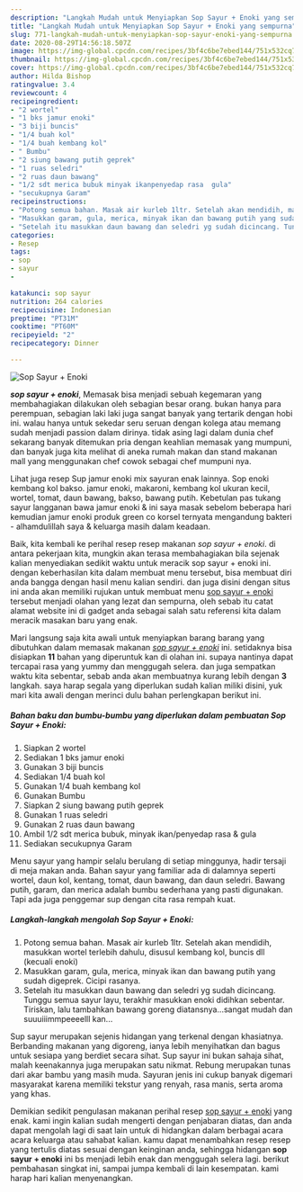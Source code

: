 ```yaml
---
description: "Langkah Mudah untuk Menyiapkan Sop Sayur + Enoki yang sempurna"
title: "Langkah Mudah untuk Menyiapkan Sop Sayur + Enoki yang sempurna"
slug: 771-langkah-mudah-untuk-menyiapkan-sop-sayur-enoki-yang-sempurna
date: 2020-08-29T14:56:18.507Z
image: https://img-global.cpcdn.com/recipes/3bf4c6be7ebed144/751x532cq70/sop-sayur-enoki-foto-resep-utama.jpg
thumbnail: https://img-global.cpcdn.com/recipes/3bf4c6be7ebed144/751x532cq70/sop-sayur-enoki-foto-resep-utama.jpg
cover: https://img-global.cpcdn.com/recipes/3bf4c6be7ebed144/751x532cq70/sop-sayur-enoki-foto-resep-utama.jpg
author: Hilda Bishop
ratingvalue: 3.4
reviewcount: 4
recipeingredient:
- "2 wortel"
- "1 bks jamur enoki"
- "3 biji buncis"
- "1/4 buah kol"
- "1/4 buah kembang kol"
- " Bumbu"
- "2 siung bawang putih geprek"
- "1 ruas seledri"
- "2 ruas daun bawang"
- "1/2 sdt merica bubuk minyak ikanpenyedap rasa  gula"
- "secukupnya Garam"
recipeinstructions:
- "Potong semua bahan. Masak air kurleb 1ltr. Setelah akan mendidih, masukkan wortel terlebih dahulu, disusul kembang kol, buncis dll (kecuali enoki)"
- "Masukkan garam, gula, merica, minyak ikan dan bawang putih yang sudah digeprek. Cicipi rasanya."
- "Setelah itu masukkan daun bawang dan seledri yg sudah dicincang. Tunggu semua sayur layu, terakhir masukkan enoki didihkan sebentar. Tiriskan, lalu tambahkan bawang goreng diatansnya...sangat mudah dan suuuiiimmpeeeelll kan..."
categories:
- Resep
tags:
- sop
- sayur
- 

katakunci: sop sayur  
nutrition: 264 calories
recipecuisine: Indonesian
preptime: "PT31M"
cooktime: "PT60M"
recipeyield: "2"
recipecategory: Dinner

---
```



![Sop Sayur + Enoki](https://img-global.cpcdn.com/recipes/3bf4c6be7ebed144/751x532cq70/sop-sayur-enoki-foto-resep-utama.jpg)

<b><i>sop sayur + enoki</i></b>, Memasak bisa menjadi sebuah kegemaran yang membahagiakan dilakukan oleh sebagian besar orang. bukan hanya para perempuan, sebagian laki laki juga sangat banyak yang tertarik dengan hobi ini. walau hanya untuk sekedar seru seruan dengan kolega atau memang sudah menjadi passion dalam dirinya. tidak asing lagi dalam dunia chef sekarang banyak ditemukan pria dengan keahlian memasak yang mumpuni, dan banyak juga kita melihat di aneka rumah makan dan stand makanan mall yang menggunakan chef cowok sebagai chef mumpuni nya.

Lihat juga resep Sup jamur enoki mix sayuran enak lainnya. Sop enoki kembang kol bakso. jamur enoki, makaroni, kembang kol ukuran kecil, wortel, tomat, daun bawang, bakso, bawang putih. Kebetulan pas tukang sayur langganan bawa jamur enoki &amp; ini saya masak sebelom beberapa hari kemudian jamur enoki produk green co korsel ternyata mengandung bakteri - alhamdulillah saya &amp; keluarga masih dalam keadaan.

Baik, kita kembali ke perihal resep resep makanan <i>sop sayur + enoki</i>. di antara pekerjaan kita, mungkin akan terasa membahagiakan bila sejenak kalian menyediakan sedikit waktu untuk meracik sop sayur + enoki ini. dengan keberhasilan kita dalam membuat menu tersebut, bisa membuat diri anda bangga dengan hasil menu kalian sendiri. dan juga disini dengan situs ini anda akan memiliki rujukan untuk membuat menu <u>sop sayur + enoki</u> tersebut menjadi olahan yang lezat dan sempurna, oleh sebab itu catat alamat website ini di gadget anda sebagai salah satu referensi kita dalam meracik masakan baru yang enak.


Mari langsung saja kita awali untuk menyiapkan barang barang yang dibutuhkan dalam memasak makanan <u><i>sop sayur + enoki</i></u> ini. setidaknya bisa disiapkan <b>11</b> bahan yang diperuntuk kan di olahan ini. supaya nantinya dapat tercapai rasa yang yummy dan menggugah selera. dan juga sempatkan waktu kita sebentar, sebab anda akan membuatnya kurang lebih dengan <b>3</b> langkah. saya harap segala yang diperlukan sudah kalian miliki disini, yuk mari kita awali dengan merinci dulu bahan perlengkapan berikut ini.

<!--inarticleads1-->

##### Bahan baku dan bumbu-bumbu yang diperlukan dalam pembuatan Sop Sayur + Enoki:

1. Siapkan 2 wortel
1. Sediakan 1 bks jamur enoki
1. Gunakan 3 biji buncis
1. Sediakan 1/4 buah kol
1. Gunakan 1/4 buah kembang kol
1. Gunakan  Bumbu
1. Siapkan 2 siung bawang putih geprek
1. Gunakan 1 ruas seledri
1. Gunakan 2 ruas daun bawang
1. Ambil 1/2 sdt merica bubuk, minyak ikan/penyedap rasa &amp; gula
1. Sediakan secukupnya Garam


Menu sayur yang hampir selalu berulang di setiap minggunya, hadir tersaji di meja makan anda. Bahan sayur yang familiar ada di dalamnya seperti wortel, daun kol, kentang, tomat, daun bawang, dan daun seledri. Bawang putih, garam, dan merica adalah bumbu sederhana yang pasti digunakan. Tapi ada juga penggemar sup dengan cita rasa rempah kuat. 

<!--inarticleads2-->

##### Langkah-langkah mengolah Sop Sayur + Enoki:

1. Potong semua bahan. Masak air kurleb 1ltr. Setelah akan mendidih, masukkan wortel terlebih dahulu, disusul kembang kol, buncis dll (kecuali enoki)
1. Masukkan garam, gula, merica, minyak ikan dan bawang putih yang sudah digeprek. Cicipi rasanya.
1. Setelah itu masukkan daun bawang dan seledri yg sudah dicincang. Tunggu semua sayur layu, terakhir masukkan enoki didihkan sebentar. Tiriskan, lalu tambahkan bawang goreng diatansnya...sangat mudah dan suuuiiimmpeeeelll kan...


Sup sayur merupakan sejenis hidangan yang terkenal dengan khasiatnya. Berbanding makanan yang digoreng, ianya lebih menyihatkan dan bagus untuk sesiapa yang berdiet secara sihat. Sup sayur ini bukan sahaja sihat, malah keenakannya juga merupakan satu nikmat. Rebung merupakan tunas dari akar bambu yang masih muda. Sayuran jenis ini cukup banyak digemari masyarakat karena memiliki tekstur yang renyah, rasa manis, serta aroma yang khas. 

Demikian sedikit pengulasan makanan perihal resep <u>sop sayur + enoki</u> yang enak. kami ingin kalian sudah mengerti dengan penjabaran diatas, dan anda dapat mengolah lagi di saat lain untuk di hidangkan dalam berbagai acara acara keluarga atau sahabat kalian. kamu dapat menambahkan resep resep yang tertulis diatas sesuai dengan keinginan anda, sehingga hidangan <b>sop sayur + enoki</b> ini bs menjadi lebih enak dan menggugah selera lagi. berikut pembahasan singkat ini, sampai jumpa kembali di lain kesempatan. kami harap hari kalian menyenangkan.
